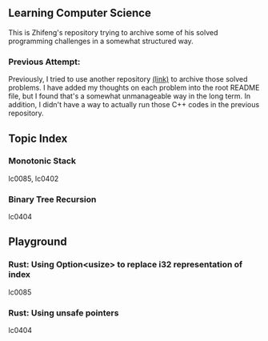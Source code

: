## Learning Computer Science

This is Zhifeng's repository trying to archive some of his solved programming challenges in a somewhat structured way.

### Previous Attempt:

Previously, I tried to use another repository [(link)](https://github.com/zf-w/Learn-CS-Old) to archive those solved problems. I have added my thoughts on each problem into the root README file, but I found that's a somewhat unmanageable way in the long term. In addition, I didn't have a way to actually run those C++ codes in the previous repository.

## Topic Index

### Monotonic Stack

lc0085, lc0402

### Binary Tree Recursion

lc0404

## Playground

### Rust: Using Option\<usize\> to replace i32 representation of index

lc0085

### Rust: Using unsafe pointers

lc0404
